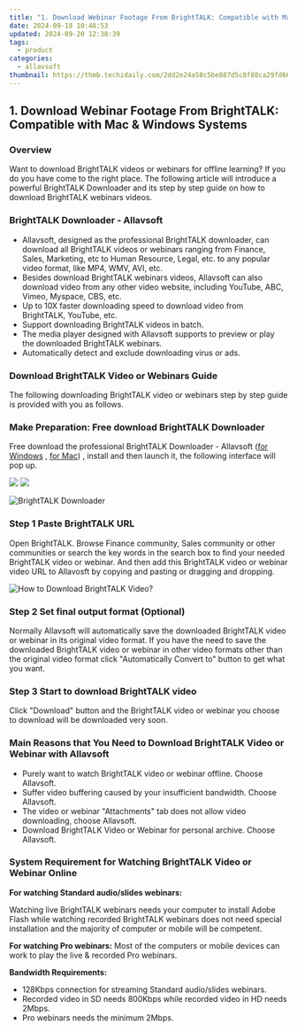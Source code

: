 ```yaml
---
title: "1. Download Webinar Footage From BrightTALK: Compatible with Mac & Windows Systems"
date: 2024-09-18 10:48:53
updated: 2024-09-20 12:38:39
tags:
  - product
categories:
  - allavsoft
thumbnail: https://thmb.techidaily.com/2dd2e24a58c5be887d5c8f88ca29fd663a35485eda34d7682bda60157d137f8e.png
---
```


## 1. Download Webinar Footage From BrightTALK: Compatible with Mac & Windows Systems

### Overview

Want to download BrightTALK videos or webinars for offline learning? If you do you have come to the right place. The following article will introduce a powerful BrightTALK Downloader and its step by step guide on how to download BrightTALK webinars videos.

### BrightTALK Downloader - Allavsoft

* Allavsoft, designed as the professional BrightTALK downloader, can download all BrightTALK videos or webinars ranging from Finance, Sales, Marketing, etc to Human Resource, Legal, etc. to any popular video format, like MP4, WMV, AVI, etc.
* Besides download BrightTALK webinars videos, Allavsoft can also download video from any other video website, including YouTube, ABC, Vimeo, Myspace, CBS, etc.
* Up to 10X faster downloading speed to download video from BrightTALK, YouTube, etc.
* Support downloading BrightTALK videos in batch.
* The media player designed with Allavsoft supports to preview or play the downloaded BrightTALK webinars.
* Automatically detect and exclude downloading virus or ads.

### Download BrightTALK Video or Webinars Guide

The following downloading BrightTALK video or webinars step by step guide is provided with you as follows.

### Make Preparation: Free download BrightTALK Downloader

Free download the professional BrightTALK Downloader - Allavsoft ([for Windows](https://tools.techidaily.com/allavsoft/products/) , [for Mac](https://tools.techidaily.com/allavsoft/products/)) , install and then launch it, the following interface will pop up.

[![](https://www.allavsoft.com/how-to/../images/how-to/free-download-win.jpg)](https://tools.techidaily.com/allavsoft/products/) [![](https://www.allavsoft.com/how-to/../images/how-to/free-download-mac.jpg)](https://tools.techidaily.com/allavsoft/products/)

![BrightTALK Downloader](https://www.allavsoft.com/how-to/../images/allavsoft/screen-shot-600.jpg)

### Step 1 Paste BrightTALK URL

Open BrightTALK. Browse Finance community, Sales community or other communities or search the key words in the search box to find your needed BrightTALK video or webinar. And then add this BrightTALK video or webinar video URL to Allavosft by copying and pasting or dragging and dropping.

![How to Download BrightTALK Video?](https://www.allavsoft.com/how-to/../images/how-to/download-rtmp-video/download-rtmp-video.jpg)

### Step 2 Set final output format (Optional)

Normally Allavsoft will automatically save the downloaded BrightTALK video or webinar in its original video format. If you have the need to save the downloaded BrightTALK video or webinar in other video formats other than the original video format click "Automatically Convert to" button to get what you want.

### Step 3 Start to download BrightTALK video

Click "Download" button and the BrightTALK video or webinar you choose to download will be downloaded very soon.

### Main Reasons that You Need to Download BrightTALK Video or Webinar with Allavsoft

* Purely want to watch BrightTALK video or webinar offline. Choose Allavsoft.
* Suffer video buffering caused by your insufficient bandwidth. Choose Allavsoft.
* The video or webinar "Attachments" tab does not allow video downloading, choose Allavsoft.
* Download BrightTALK Video or Webinar for personal archive. Choose Allavsoft.

### System Requirement for Watching BrightTALK Video or Webinar Online

**For watching Standard audio/slides webinars:**

Watching live BrightTALK webinars needs your computer to install Adobe Flash while watching recorded BrightTALK webinars does not need special installation and the majority of computer or mobile will be competent.

**For watching Pro webinars:** Most of the computers or mobile devices can work to play the live & recorded Pro webinars.

**Bandwidth Requirements:**

* 128Kbps connection for streaming Standard audio/slides webinars.
* Recorded video in SD needs 800Kbps while recorded video in HD needs 2Mbps.
* Pro webinars needs the minimum 2Mbps.

<ins class="adsbygoogle"
     style="display:block"
     data-ad-format="autorelaxed"
     data-ad-client="ca-pub-7571918770474297"
     data-ad-slot="1223367746"></ins>



<ins class="adsbygoogle"
     style="display:block"
     data-ad-client="ca-pub-7571918770474297"
     data-ad-slot="8358498916"
     data-ad-format="auto"
     data-full-width-responsive="true"></ins>

